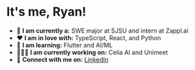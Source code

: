 # It's me, Ryan!

* 🌱 **I am currently a:** SWE major at SJSU and intern at Zappl.ai
* ❤️ **I am in love with:** TypeScript, React, and Python
* 🎯 **I am learning:** Flutter and AI/ML
* 👨🏻‍💻 **I am currently working on:** Celia AI and Unimeet
* 📱 **Connect with me on:** [LinkedIn](https://www.linkedin.com/in/ryan-pham-617b32223/)

